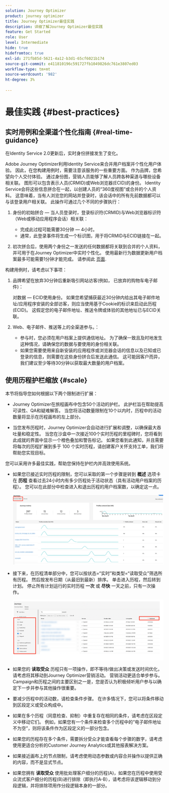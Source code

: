```yaml
---
solution: Journey Optimizer
product: journey optimizer
title: Journey Optimizer最佳实践
description: 详细了解Journey Optimizer最佳实践
feature: Get Started
role: User
level: Intermediate
hide: true
hidefromtoc: true
exl-id: 271fb85d-5621-4a12-b3d1-65cf6021b174
source-git-commit: e411810196c591727fb1049826dc761e3807ed03
workflow-type: tm+mt
source-wordcount: '982'
ht-degree: 3%

---
```


# 最佳实践 {#best-practices}

## 实时用例和全渠道个性化指南 {#real-time-guidance}

在Identity Service 2.0更新后，实时身份拼接发生了变化。

Adobe Journey Optimizer利用Identity Service来合并用户档案并个性化用户体验。 因此，在您构建用例时，需要注意该服务的一些重要方面。 作为品牌，您希望向个人交付体验。 通过身份图，营销人员能够了解人员跨各种渠道与哪些设备相关联。 图形可以包含表示人员(CRMID)或Web浏览器(ECID)的身份。 Identity Service会将这些信息拼合在一起，以创建人员的“360度视图”或合并的个人资料。 这意味着，当有人浏览您的网站并登录时，该会话中的所有先前数据都可以与该登录用户相关联。 此操作可通过几个不同的步骤执行：

1. 身份的初始拼合 — 当人员登录时，登录标识符(CRMID)与Web浏览器标识符（Web或移动应用程序会话）相关联：

   * 完成此过程可能需要30分钟 — 4小时。
   * 通常，此登录事件将生成一个标识图，用于将CRMID与ECID链接在一起。

1. 初次拼合后，使用两个身份之一发送的任何数据都将关联到合并的个人资料，并可用于在Journey Optimizer中实时个性化。 使用最新行为数据更新用户档案最多可能需要1分钟才能完成。 请参阅此 [页面](https://experienceleague.adobe.com/docs/experience-platform/ingestion/streaming/overview.html?lang=zh-Hans).

构建用例时，请考虑以下事项：

1. 品牌希望在放弃30分钟后重新吸引网站访客(例如， 已放弃的购物车电子邮件)：

   对数据 — ECID使用身份。 如果您希望捕获最近30分钟内给出其电子邮件地址/应用程序安装的全部访客，则应当使用基于Cookie的标识来启动此历程(ECID)。 这假定您的电子邮件地址、推送令牌或体验的其他地址已与ECID关联。

1. Web、电子邮件、推送等上的全渠道参与。：

   * 参与时，您必须在用户档案上提供通信地址。 为了确保一致且及时地发生这种情况，请确保您的数据与要使用的身份相关联。
   * 如果您需要使用来自新安装的应用程序或浏览器会话的信息以及已知或已登录的信息，则需要在这些身份拼合后发送此通信。 这可能因客户而异，我们建议至少等待30分钟以获取最大数量的用户档案。

## 使用历程护栏缩放 {#scale}

本节将指导您如何根据以下两个限制进行扩展：

* Journey Optimizer在旅程画布中包含50个活动的护栏。 此护栏旨在帮助提高可读性、QA和疑难解答。 当您将活动数量限制在10个以内时，历程中的活动数量将显示在历程画布的左上部分。

* 当您发布历程时，Journey Optimizer会自动进行扩展和调整，以确保最大吞吐量和稳定性。 当您在沙盒中一次接近100个实时历程的里程碑时，您将看到此成就的界面中显示一个橙色叠加和警告标记。 如果您看到此通知，并且需要将每次的历程扩展到多于 100 个实时历程，请创建客户关怀支持工单，我们将帮助您实现目标。

您可以采用许多最佳实践，帮助您保持在护栏内并高效使用系统。

* 如果您已接近实时历程的限制，您可以采取的第一个步骤是转到 **概述** 选项卡在 **历程** 查看过去24小时内有多少历程处于活动状态（具有活动用户档案的历程）。 您可以在此部分中检查进入和退出历程的用户档案数，以确定这一点。

  ![](assets/journey-guardrails2.png)

* 接下来，在历程清单部分中，您可以按状态=“实时”和类型=“读取受众”筛选所有历程。 然后按发布日期（从最旧到最新）排序。 单击进入历程，然后转到计划。 停止所有计划运行的实时历程 **一次** 或 **尽快** 一天之前，只有一次操作。

  ![](assets/journey-guardrails1.png)

* 如果您的 **读取受众** 历程只有一项操作，即不等待/做出决策或发送时间优化，请考虑将其移动到Journey Optimizer营销活动。 营销活动更适合单步参与。 Campaign和历程之间的主要区别之一是，您是否认为积极倾听用户参与以确定下一步并参与其他操作很重要。
* 要减少历程中的活动数，请检查条件步骤。 在许多情况下，您可以将条件移动到区段定义或受众构成中。
* 如果在多个历程（同意检查、抑制）中重复存在相同的条件，请考虑在区段定义中移动它们。 例如，如果您有一个条件来检查多个历程中的“电子邮件地址不为空”，则将该条件作为区段定义的一部分包含。
* 如果您的历程存在多个条件，需要拆分受众才能查看每个步骤的数字，请考虑使用更适合分析的Customer Journey Analytics或其他报表解决方案。
* 如果接近画布上的节点限制，请考虑使用动态参数或内容合并操作以提供正确的内容，而不是显式节点。

* 如果您拥有 **读取受众** 使用批处理客户细分的历程(A)，如果您在历程中使用受众流式客户细分的历程(B)进行排除（即执行A-B），请考虑将该逻辑移动到分段逻辑，并将排除项用作分段逻辑本身的一部分。